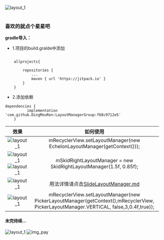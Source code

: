 ![layout_1](https://github.com/DingMouRen/LayoutManagerGroup/raw/master/picture/img_header.png)<br><br>
### 喜欢的就点个星星吧
**gradle导入：**
* 1.项目的build.gralde中添加
```

	allprojects{

		repositories {
			...
			maven { url 'https://jitpack.io' }
		}
	}

```
* 2.添加依赖
```
dependencies {
	      implementation 'com.github.DingMouRen:LayoutManagerGroup:f68c9712e5'
	}
```
| 效果 | 如何使用 |
| :----: | :---:|
|![layout_1](https://github.com/DingMouRen/LayoutManagerGroup/raw/master/picture/layout_1.gif) | mRecyclerView.setLayoutManager(new EchelonLayoutManager(getContext()));|
|![layout_1](https://github.com/DingMouRen/LayoutManagerGroup/raw/master/picture/layout_4_1.gif) ![layout_1](https://github.com/DingMouRen/LayoutManagerGroup/raw/master/picture/layout_4_2.gif) |  mSkidRightLayoutManager = new SkidRightLayoutManager(1.5f, 0.85f);|
|![layout_1](https://github.com/DingMouRen/LayoutManagerGroup/raw/master/picture/layout_3.gif) | 用法详情请点击[SlideLayoutManager.md](https://github.com/DingMouRen/LayoutManagerGroup/blob/master/document/SlideLayoutManager.md)|
|![layout_1](https://github.com/DingMouRen/LayoutManagerGroup/raw/master/picture/layout_2.gif) | mRecyclerView.setLayoutManager(new PickerLayoutManager(getContext(),mRecyclerView, PickerLayoutManager.VERTICAL, false,3,0.4f,true));|

#### 未完待续...

![layout_1](https://github.com/DingMouRen/LayoutManagerGroup/raw/master/picture/pay.gif)
![img_pay](https://github.com/DingMouRen/LayoutManagerGroup/raw/master/picture/img_pay.png)